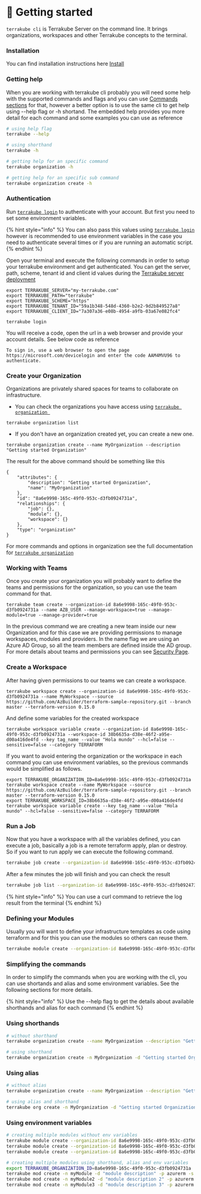 # 🌟 Getting started

`terrakube cli` is Terrakube Server on the command line. It brings organizations, workspaces and other Terrakube concepts to the terminal.

### Installation

You can find installation instructions here [Install](install.md)

### Getting help

When you are working with terrakube cli probably you will need some help with the supported commands and flags and you can use [Commands sections](commands/) for that, however a better option is to use the same cli to get help using --help flag or -h shortand. The embedded help provides you more detail for each command and some examples you can use as reference

```bash
# using help flag
terrakube --help

# using shorthand
terrakube -h

# getting help for an specific command
terrakube organization -h

# getting help for an specific sub command
terrakube organization create -h
```



### Authentication

Run [`terrakube login`](commands/azb-login.md) to authenticate with your account.  But first you need to set some environment variables.

{% hint style="info" %}
You can also pass this values using [`terrakube login`](commands/azb-login.md) however is recommended to use environment variables in the case you need to authenticate several times or if you are running an automatic script.
{% endhint %}

Open your terminal and execute the following commands in order to setup your terrakube environment and get authenticated. You can get  the server, path, scheme, tenant id and client id values during the [Terrakube server deployment](../getting-started/deployment/)

```
export TERRAKUBE_SERVER="my-terrakube.com"
export TERRAKUBE_PATH="terrakube"
export TERRAKUBE_SCHEME="https"
export TERRAKUBE_TENANT_ID="59a1b348-548d-4360-b2e2-9d2b849527a8"
export TERRAKUBE_CLIENT_ID="7a307a36-e08b-4954-a9fb-03a67e082fc4"

terrakube login
```

You will receive a code, open the url in a web browser and provide your account details. See below code as reference

```
To sign in, use a web browser to open the page 
https://microsoft.com/devicelogin and enter the code AAM4MVU96 to authenticate.
```

### Create your Organization

Organizations are privately shared spaces for teams to collaborate on infrastructure. 

* You can check the organizations you have access using  [`terrakube organization `](commands/azb-organization/)

```
terrakube organization list
```

* If you don't have an organization created yet, you can create a new one.

```
terrakube organization create --name MyOrganization --description "Getting started Organization" 
```

The result for the above command should be something like this

```
{
    "attributes": {
        "description": "Getting started Organization",
        "name": "MyOrganization"
    },
    "id": "8a6e9998-165c-49f0-953c-d3fb0924731a",
    "relationships": {
        "job": {},
        "module": {},
        "workspace": {}
    },
    "type": "organization"
}
```

For more commands and options in organization see the full documentation for [`terrakube organization`](commands/azb-organization/)

### Working with Teams

Once you create your organization you will probably want to define the teams and permissions for the organization, so you can use the team command for that.

```
terrakube team create --organization-id 8a6e9998-165c-49f0-953c-d3fb0924731a --name AZB_USER --manage-workspace=true --manage-module=true --manage-provider=true
```

In the previous command we are creating a new team inside our new Organization and for this case we are providing permissions to manage workspaces, modules and providers. In the name flag we are using an Azure AD Group, so all the team members are defined inside the AD group. For more details about teams and permissions you can see [Security Page](../getting-started/security.md).

### Create a Workspace

After having given permissions to our teams we can create a workspace. 

```
terrakube workspace create --organization-id 8a6e9998-165c-49f0-953c-d3fb0924731a --name MyWorkspace --source https://github.com/AzBuilder/terraform-sample-repository.git --branch master --terraform-version 0.15.0
```

 And define some variables for the created workspace

```
terrakube workspace variable create --organization-id 8a6e9998-165c-49f0-953c-d3fb0924731a --workspace-id 38b6635a-d38e-46f2-a95e-d00a416de4fd --key tag_name --value "Hola mundo" --hcl=false --sensitive=false --category TERRAFORM 
```

If you want to avoid entering the organization or the workspace in each command you can use environment variables, so the previous commands would be simplified as follows.

```
export TERRAKUBE_ORGANIZATION_ID=8a6e9998-165c-49f0-953c-d3fb0924731a
terrakube workspace create --name MyWorkspace --source https://github.com/AzBuilder/terraform-sample-repository.git --branch master --terraform-version 0.15.0
export TERRAKUBE_WORKSPACE_ID=38b6635a-d38e-46f2-a95e-d00a416de4fd
terrakube workspace variable create --key tag_name --value "Hola mundo" --hcl=false --sensitive=false --category TERRAFORM 
```

### Run a Job

Now that you have a workspace with all the variables defined, you can execute a job, basically a job is a remote terraform apply, plan or destroy. So if you want to run apply we can execute the following command.

```bash
terrakube job create --organization-id 8a6e9998-165c-49f0-953c-d3fb0924731a --workspace-id 38b6635a-d38e-46f2-a95e-d00a416de4fd  --command apply 
```

After a few minutes the job will finish and you can check the result

```bash
terrakube job list --organization-id 8a6e9998-165c-49f0-953c-d3fb0924731a
```

{% hint style="info" %}
You can use a curl command to retrieve the log result from the terminal
{% endhint %}

###  Defining your Modules

Usually you will want to define your infrastructure templates as code using terraform and for this you can use the modules so others can reuse them.

```bash
terrakube module create --organization-id 8a6e9998-165c-49f0-953c-d3fb0924731a --name myModule --description "module description" --provider azurerm --source https://github.com/AzBuilder/terraform-sample-repository.git 
```

### Simplifying the commands 

In order to simplify the commands when you are working with the cli, you can use shortands and alias and some environment variables.  See the following sections for more details.

{% hint style="info" %}
Use the --help flag to get the details about available shorthands and alias for each command
{% endhint %}

### Using shorthands

```bash
# without shorthand
terrakube organization create --name MyOrganization --description "Getting started Organization" 

# using shorthand
terrakube organization create -n MyOrganization -d "Getting started Organization" 
```

### Using alias

```bash
# without alias
terrakube organization create --name MyOrganization --description "Getting started Organization"

# using alias and shorthand
terrakube org create -n MyOrganization -d "Getting started Organization"
```

### Using environment variables

```bash
# creating multiple modules without env variables
terrakube module create --organization-id 8a6e9998-165c-49f0-953c-d3fb0924731a --name myModule --description "module description" --provider azurerm --source https://github.com/AzBuilder/terraform-sample-repository.git 
terrakube module create --organization-id 8a6e9998-165c-49f0-953c-d3fb0924731a --name myModule2 --description "module description 2" --provider azurerm --source https://github.com/AzBuilder/terraform-sample-repository.git
terrakube module create --organization-id 8a6e9998-165c-49f0-953c-d3fb0924731a --name myModule3 --description "module description 3" --provider azurerm --source https://github.com/AzBuilder/terraform-sample-repository.git

# creating multiple modules using shorthand, alias and env variables
export TERRAKUBE_ORGANIZATION_ID=8a6e9998-165c-49f0-953c-d3fb0924731a
terrakube mod create -n myModule -d "module description" -p azurerm -s https://github.com/AzBuilder/terraform-sample-repository.git 
terrakube mod create -n myModule2 -d "module description 2" -p azurerm -s https://github.com/AzBuilder/terraform-sample-repository.git
terrakube mod create -n myModule3 -d "module description 3" -p azurerm -s https://github.com/AzBuilder/terraform-sample-repository.git


```
